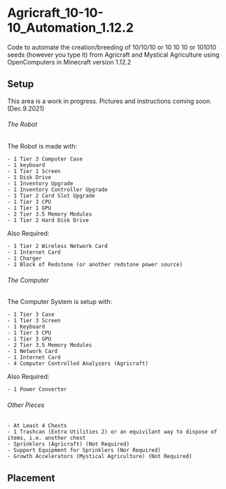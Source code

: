# Agricraft_10-10-10_Automation_1.12.2
Code to automate the creation/breeding of 10/10/10 or 10 10 10 or 101010 seeds (however you type it) from Agricraft and Mystical Agriculture using OpenComputers in Minecraft version 1.12.2


## Setup

This area is a work in progress. Pictures and instructions coming soon. (Dec.9.2021)

###### The Robot
The Robot is made with:

    - 1 Tier 3 Computer Case
    - 1 keyboard
    - 1 Tier 1 Screen
    - 1 Disk Drive
    - 1 Inventory Upgrade
    - 1 Inventory Controller Upgrade
    - 1 Tier 2 Card Slot Upgrade
    - 1 Tier 3 CPU
    - 1 Tier 1 GPU
    - 2 Tier 3.5 Memory Modules
    - 1 Tier 2 Hard Disk Drive
    
Also Required:

    - 1 Tier 2 Wireless Network Card
    - 1 Internet Card
    - 1 Charger
    - 1 Block of Redstone (or another redstone power source)
    
###### The Computer
The Computer System is setup with:

    - 1 Tier 3 Case
    - 1 Tier 3 Screen
    - 1 Keyboard
    - 1 Tier 3 CPU
    - 1 Tier 3 GPU
    - 2 Tier 3.5 Memory Modules
    - 1 Network Card
    - 1 Internet Card
    - 4 Computer Controlled Analyzers (Agricraft)
    
Also Required:

    - 1 Power Converter

###### Other Pieces
    - At Least 4 Chests
    - 1 Trashcan (Extra Utilities 2) or an equivilant way to dispose of items, i.e. another chest
    - Sprinklers (Agricraft) (Not Required)
    - Support Equipment for Sprinklers (Nor Required)
    - Growth Accelerators (Mystical Agriculture) (Not Required)
    
## Placement
   
